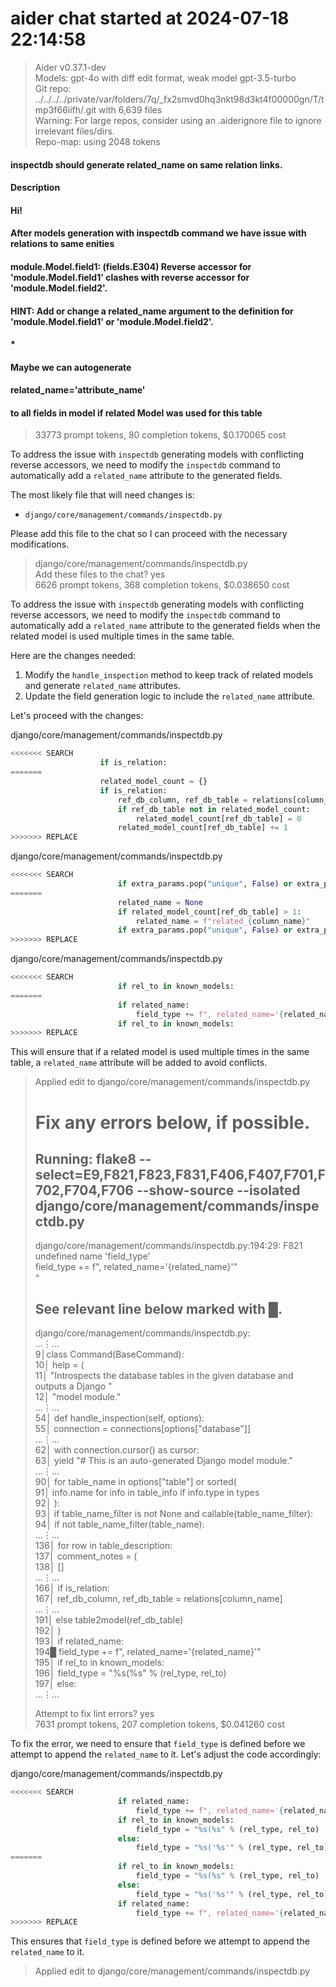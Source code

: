 
# aider chat started at 2024-07-18 22:14:58

> Aider v0.37.1-dev  
> Models: gpt-4o with diff edit format, weak model gpt-3.5-turbo  
> Git repo: ../../../../private/var/folders/7q/_fx2smvd0hq3nkt98d3kt4f00000gn/T/tmp3f66iifh/.git with 6,639 files  
> Warning: For large repos, consider using an .aiderignore file to ignore irrelevant files/dirs.  
> Repo-map: using 2048 tokens  

#### inspectdb should generate related_name on same relation links.  
#### Description  
#### 	  
#### Hi!  
#### After models generation with inspectdb command we have issue with relations to same enities  
#### module.Model.field1: (fields.E304) Reverse accessor for 'module.Model.field1' clashes with reverse accessor for 'module.Model.field2'.  
#### HINT: Add or change a related_name argument to the definition for 'module.Model.field1' or 'module.Model.field2'.  
#### *  
#### Maybe we can autogenerate  
#### related_name='attribute_name'  
#### to all fields in model if related Model was used for this table  
> 33773 prompt tokens, 80 completion tokens, $0.170065 cost  

To address the issue with `inspectdb` generating models with conflicting reverse accessors, we need to modify the `inspectdb` command to automatically add a `related_name` attribute to the generated fields.

The most likely file that will need changes is:
- `django/core/management/commands/inspectdb.py`

Please add this file to the chat so I can proceed with the necessary modifications.

> django/core/management/commands/inspectdb.py  
> Add these files to the chat? yes  
> 6626 prompt tokens, 368 completion tokens, $0.038650 cost  

To address the issue with `inspectdb` generating models with conflicting reverse accessors, we need to modify the `inspectdb` command to automatically add a `related_name` attribute to the generated fields when the related model is used multiple times in the same table.

Here are the changes needed:

1. Modify the `handle_inspection` method to keep track of related models and generate `related_name` attributes.
2. Update the field generation logic to include the `related_name` attribute.

Let's proceed with the changes:

django/core/management/commands/inspectdb.py
```python
<<<<<<< SEARCH
                    if is_relation:
=======
                    related_model_count = {}
                    if is_relation:
                        ref_db_column, ref_db_table = relations[column_name]
                        if ref_db_table not in related_model_count:
                            related_model_count[ref_db_table] = 0
                        related_model_count[ref_db_table] += 1
>>>>>>> REPLACE
```

django/core/management/commands/inspectdb.py
```python
<<<<<<< SEARCH
                        if extra_params.pop("unique", False) or extra_params.get(
=======
                        related_name = None
                        if related_model_count[ref_db_table] > 1:
                            related_name = f"related_{column_name}"
                        if extra_params.pop("unique", False) or extra_params.get(
>>>>>>> REPLACE
```

django/core/management/commands/inspectdb.py
```python
<<<<<<< SEARCH
                        if rel_to in known_models:
=======
                        if related_name:
                            field_type += f", related_name='{related_name}'"
                        if rel_to in known_models:
>>>>>>> REPLACE
```

This will ensure that if a related model is used multiple times in the same table, a `related_name` attribute will be added to avoid conflicts.

> Applied edit to django/core/management/commands/inspectdb.py  
>  
> # Fix any errors below, if possible.  
>  
> ## Running: flake8 --select=E9,F821,F823,F831,F406,F407,F701,F702,F704,F706 --show-source --isolated django/core/management/commands/inspectdb.py  
>  
> django/core/management/commands/inspectdb.py:194:29: F821 undefined name 'field_type'  
> field_type += f", related_name='{related_name}'"  
> ^  
>  
> ## See relevant line below marked with █.  
>  
> django/core/management/commands/inspectdb.py:  
> ...⋮...  
> 9│class Command(BaseCommand):  
> 10│    help = (  
> 11│        "Introspects the database tables in the given database and outputs a Django "  
> 12│        "model module."  
> ...⋮...  
> 54│    def handle_inspection(self, options):  
> 55│        connection = connections[options["database"]]  
> ...⋮...  
> 62│        with connection.cursor() as cursor:  
> 63│            yield "# This is an auto-generated Django model module."  
> ...⋮...  
> 90│            for table_name in options["table"] or sorted(  
> 91│                info.name for info in table_info if info.type in types  
> 92│            ):  
> 93│                if table_name_filter is not None and callable(table_name_filter):  
> 94│                    if not table_name_filter(table_name):  
> ...⋮...  
> 136│                for row in table_description:  
> 137│                    comment_notes = (  
> 138│                        []  
> ...⋮...  
> 166│                    if is_relation:  
> 167│                        ref_db_column, ref_db_table = relations[column_name]  
> ...⋮...  
> 191│                            else table2model(ref_db_table)  
> 192│                        )  
> 193│                        if related_name:  
> 194█                            field_type += f", related_name='{related_name}'"  
> 195│                        if rel_to in known_models:  
> 196│                            field_type = "%s(%s" % (rel_type, rel_to)  
> 197│                        else:  
> ...⋮...  
>  
> Attempt to fix lint errors? yes  
> 7631 prompt tokens, 207 completion tokens, $0.041260 cost  

To fix the error, we need to ensure that `field_type` is defined before we attempt to append the `related_name` to it. Let's adjust the code accordingly:

django/core/management/commands/inspectdb.py
```python
<<<<<<< SEARCH
                        if related_name:
                            field_type += f", related_name='{related_name}'"
                        if rel_to in known_models:
                            field_type = "%s(%s" % (rel_type, rel_to)
                        else:
                            field_type = "%s('%s'" % (rel_type, rel_to)
=======
                        if rel_to in known_models:
                            field_type = "%s(%s" % (rel_type, rel_to)
                        else:
                            field_type = "%s('%s'" % (rel_type, rel_to)
                        if related_name:
                            field_type += f", related_name='{related_name}'"
>>>>>>> REPLACE
```

This ensures that `field_type` is defined before we attempt to append the `related_name` to it.

> Applied edit to django/core/management/commands/inspectdb.py  
